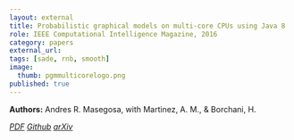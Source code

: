 ```yaml
---
layout: external
title: Probabilistic graphical models on multi-core CPUs using Java 8
role: IEEE Computational Intelligence Magazine, 2016
category: papers
external_url:
tags: [sade, rnb, smooth]
image:
  thumb: pgmmulticorelogo.png
published: true
---
```


**Authors:** Andres R. Masegosa, with Martinez, A. M., & Borchani, H.


<!--

In this paper, we discuss software design issues related to the development of parallel computational intelligence algorithms on multi-core CPUs, using the new Java 8 functional programming features. In particular, we focus on probabilistic graphical models (PGMs) and present the parallelization of a collection of algorithms that deal with inference and learning of PGMs from data. Namely, maximum likelihood estimation, importance sampling, and greedy search for solving combinatorial optimization problems. Through these concrete examples, we tackle the problem of defining efficient data structures for PGMs and parallel processing of same-size batches of data sets using Java 8 features. We also provide straightforward techniques to code parallel algorithms that seamlessly exploit multicore processors. The experimental analysis, carried out using our open source AMIDST (Analysis of MassIve Data STreams) Java toolbox, shows the merits of the proposed solutions.


Masegosa, A. R., Martinez, A. M., & Borchani, H. (2016). Probabilistic graphical models on multi-core CPUs using Java 8.
IEEE Computational Intelligence Magazine, 11(2), 41-54.

-->
<a href="https://ieeexplore.ieee.org/abstract/document/7450294/"><i class="fa fa-file-pdf-o" aria-hidden="true"> PDF</i></a> <a href="https://github.com/amidst/toolbox"><i class="fa fa-github" aria-hidden="true" > Github</i></a> <a href="https://arxiv.org/pdf/1604.07990"><i class="fa fa-institution" aria-hidden="true" > arXiv</i></a>

